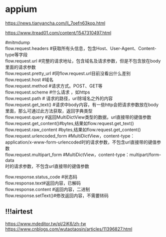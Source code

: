 # appium
https://news.tianyancha.com/ll_7oefn63kop.html  

https://www.itread01.com/content/1547310497.html

#mitmdump  
flow.request.headers #获取所有头信息，包含Host、User-Agent、Content-type等字段  
flow.request.url #完整的请求地址，包含域名及请求参数，但是不包含放在body里面的请求参数  
flow.request.pretty_url #同flow.request.url目前没看出什么差别  
flow.request.host #域名  
flow.request.method #请求方式。POST、GET等  
flow.request.scheme #什么请求 ，如https  
flow.request.path # 请求的路径，url除域名之外的内容  
flow.request.get_text() #请求中body内容，有一些http会把请求参数放在body里面，那么可通过此方法获取，返回字典类型  
flow.request.query #返回MultiDictView类型的数据，url直接带的键值参数  
flow.request.get_content()#bytes,结果如flow.request.get_text()  
flow.request.raw_content #bytes,结果如flow.request.get_content()  
flow.request.urlencoded_form #MultiDictView，content-type：application/x-www-form-urlencoded时的请求参数，不包含url直接带的键值参数  
flow.request.multipart_form #MultiDictView，content-type：multipart/form-data  
时的请求参数，不包含url直接带的键值参数  

flow.response.status_code #状态码  
flow.response.text#返回内容，已解码  
flow.response.content #返回内容，二进制  
flow.response.setText()#修改返回内容，不需要转码  

## !!!airtest  
https://www.mdeditor.tw/pl/2iK6/zh-tw  
https://www.cnblogs.com/wutaotaosin/articles/11396827.html  
